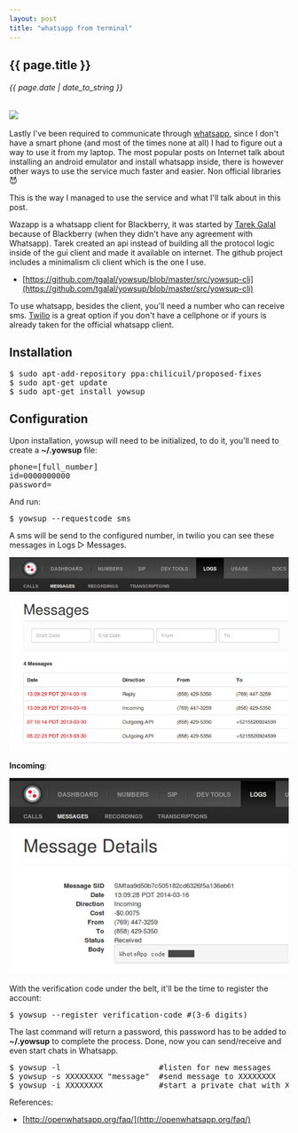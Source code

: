 ```yaml
---
layout: post
title: "whatsapp from terminal"
---
```


## {{ page.title }}

###### {{ page.date | date_to_string }}

**[![](http://openwhatsapp.org/static/img/logo.jpg)](http://openwhatsapp.org/static/img/logo.jpg)**

Lastly I've been required to communicate through [whatsapp](http://www.whatsapp.com/), since I don't have a smart phone (and most of the times none at all) I had to figure out a way to use it from my laptop. The most popular posts on Internet talk about installing an android emulator and install whatsapp inside, there is however other ways to use the service much faster and easier. Non official libraries &#128520;

This is the way I managed to use the service and what I'll talk about in this post.

Wazapp is a whatsapp client for Blackberry, it was started by [Tarek Galal](https://github.com/tgalal) because of Blackberry (when they didn't have any agreement with Whatsapp). Tarek created an api instead of building all the protocol logic inside of the gui client and made it available on internet. The github project includes a minimalism cli client which is the one I use.

- [https://github.com/tgalal/yowsup/blob/master/src/yowsup-cli](https://github.com/tgalal/yowsup/blob/master/src/yowsup-cli)

To use whatsapp, besides the client, you'll need a number who can receive sms. [Twilio](https://www.twilio.com) is a great option if you don't have a cellphone or if yours is already taken for the official whatsapp client.

## Installation

<pre class="sh_sh">
$ sudo apt-add-repository ppa:chilicuil/proposed-fixes
$ sudo apt-get update
$ sudo apt-get install yowsup
</pre>

## Configuration

Upon installation, yowsup will need to be initialized, to do it, you'll need to create a **~/.yowsup** file:

<pre>
phone=[full_number]
id=0000000000
password=
</pre>

And run:

<pre class="sh_sh">
$ yowsup --requestcode sms
</pre>

A sms will be send to the configured number, in twilio you can see these messages in Logs &#x25B7; Messages.

**[![](/assets/img/94.png)](/assets/img/94.png)**

**Incoming**:

**[![](/assets/img/95.png)](/assets/img/95.png)**

With the verification code under the belt, it'll be the time to register the account:

<pre class="sh_sh">
$ yowsup --register verification-code #(3-6 digits)
</pre>

The last command will return a password, this password has to be added to **~/.yowsup** to complete the process. Done, now you can send/receive and even start chats in Whatsapp.

<pre class="sh_sh">
$ yowsup -l                     #listen for new messages
$ yowsup -s XXXXXXXX "message"  #send message to XXXXXXXX
$ yowsup -i XXXXXXXX            #start a private chat with XXXXXXXX
</pre>

References:

- [http://openwhatsapp.org/faq/](http://openwhatsapp.org/faq/)
